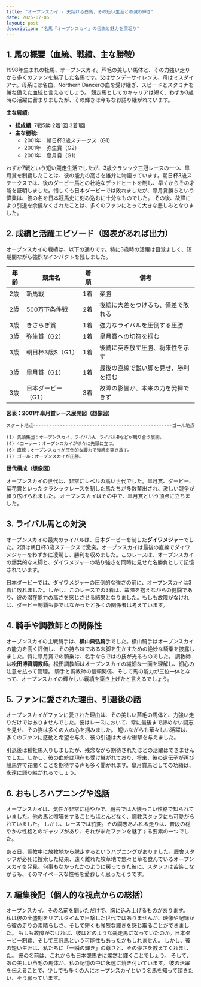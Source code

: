 ```yaml
---
title: "オープンスカイ - 天翔ける白馬、その短い生涯と不滅の輝き"
date: 2025-07-06
layout: post
description: "名馬『オープンスカイ』の伝説と魅力を深堀り"
---
```


## 1. 馬の概要（血統、戦績、主な勝鞍）

1998年生まれの牡馬、オープンスカイ。芦毛の美しい馬体と、その力強い走りから多くのファンを魅了した名馬です。父はサンデーサイレンス、母はミスダイアナ。母系には名血、Northern Dancerの血を受け継ぎ、スピードとスタミナを兼ね備えた血統と言えるでしょう。  競走馬としてのキャリアは短く、わずか3歳時の活躍に留まりましたが、その輝きは今もなお語り継がれています。

**主な戦績:**

* **総成績:** 7戦5勝 2着1回 3着1回
* **主な勝鞍:**
    * 2001年　朝日杯3歳ステークス（G1）
    * 2001年　弥生賞（G2）
    * 2001年　皐月賞（G1）

わずか7戦という短い競走生活でしたが、3歳クラシック三冠レースの一つ、皐月賞を制覇したことは、彼の能力の高さを雄弁に物語っています。朝日杯3歳ステークスでは、後のダービー馬との壮絶なデッドヒートを制し、早くからその才能を証明しました。惜しくも日本ダービーでは敗れましたが、皐月賞勝ちという偉業は、彼の名を日本競馬史に刻み込むに十分なものでした。  その後、故障により引退を余儀なくされたことは、多くのファンにとって大きな悲しみとなりました。


## 2. 成績と活躍エピソード（図表があれば出力）

オープンスカイの戦績は、以下の通りです。特に3歳時の活躍は目覚ましく、短期間ながら強烈なインパクトを残しました。

| 年齢 | 競走名         | 着順 | 備考                                      |
|-----|-----------------|------|-------------------------------------------|
| 2歳 | 新馬戦         | 1着  | 楽勝                                      |
| 2歳 | 500万下条件戦   | 2着  | 後続に大差をつけるも、僅差で敗れる          |
| 3歳 | きさらぎ賞       | 1着  | 強力なライバルを圧倒する圧勝             |
| 3歳 | 弥生賞（G2）     | 1着  | 皐月賞への切符を掴む                     |
| 3歳 | 朝日杯3歳S（G1） | 1着  | 後続に突き放す圧勝、将来性を示す           |
| 3歳 | 皐月賞（G1）     | 1着  | 最後の直線で鋭い脚を見せ、勝利を掴む       |
| 3歳 | 日本ダービー（G1）| 3着  | 故障の影響か、本来の力を発揮できず         |


**図表：2001年皐月賞レース展開図（想像図）**

```
スタート地点----------------------------------------------------ゴール地点

(1) 先頭集団：オープンスカイ、ライバルA、ライバルBなどが競り合う展開。
(4) 4コーナー：オープンスカイが徐々に先頭に立つ。
(6) 直線：オープンスカイが圧倒的な脚力で後続を突き放す。
(7) ゴール：オープンスカイが圧勝。
```

**世代構成（想像図）**

オープンスカイの世代は、非常にレベルの高い世代でした。皐月賞、ダービー、菊花賞といったクラシックレースを制した馬たちが多数輩出され、激しい競争が繰り広げられました。 オープンスカイはその中で、皐月賞という頂点に立ちました。


## 3. ライバル馬との対決

オープンスカイの最大のライバルは、日本ダービーを制した**ダイワメジャー**でした。2頭は朝日杯3歳ステークスで激突。オープンスカイは最後の直線でダイワメジャーをわずかに凌駕し、勝利を収めました。このレースは、オープンスカイの爆発的な末脚と、ダイワメジャーの粘り強さを同時に見せた名勝負として記憶されています。

日本ダービーでは、ダイワメジャーの圧倒的な強さの前に、オープンスカイは3着に敗れました。しかし、このレースでの3着は、故障を抱えながらの健闘であり、彼の潜在能力の高さを感じさせる結果となりました。もしも故障がなければ、ダービー制覇も夢ではなかったと多くの関係者は考えています。


## 4. 騎手や調教師との関係性

オープンスカイの主戦騎手は、**横山典弘騎手**でした。横山騎手はオープンスカイの能力を高く評価し、その持ち味である末脚を生かすための絶妙な騎乗を披露しました。特に皐月賞での騎乗は、名手ならではの技が光るものでした。  調教師は**松田博資調教師**。松田調教師はオープンスカイの繊細な一面を理解し、細心の注意を払って管理。  騎手と調教師の信頼関係、そして馬の能力が三位一体となって、オープンスカイの輝かしい戦績を築き上げたと言えるでしょう。


## 5. ファンに愛された理由、引退後の話

オープンスカイがファンに愛された理由は、その美しい芦毛の馬体と、力強い走りだけではありませんでした。彼はレースにおいて、常に最後まで諦めない闘志を見せ、その姿は多くの人の心を掴みました。  短いながらも華々しい活躍は、多くのファンに感動と希望を与え、彼の引退は大きな衝撃を与えました。

引退後は種牡馬入りしましたが、残念ながら期待されたほどの活躍はできませんでした。しかし、彼の血統は現在も受け継がれており、将来、彼の遺伝子が再び競馬界で花開くことを期待する声も多く聞かれます。皐月賞馬としての功績は、永遠に語り継がれるでしょう。


## 6. おもしろハプニングや逸話

オープンスカイは、気性が非常に穏やかで、厩舎では人懐っこい性格で知られていました。他の馬と喧嘩をすることもほとんどなく、調教スタッフにも可愛がられていました。  しかし、レースでは豹変。その闘志あふれる走りは、普段の穏やかな性格とのギャップがあり、それがまたファンを魅了する要素の一つでした。

ある日、調教中に放牧地から脱走するというハプニングがありました。厩舎スタッフが必死に捜索した結果、遠く離れた牧草地で悠々と草を食んでいるオープンスカイを発見。何事もなかったかのように戻ってきた彼に、スタッフは苦笑しながらも、そのマイペースな性格を愛おしく思ったそうです。


## 7. 編集後記（個人的な視点からの総括）

オープンスカイ。その名前を聞いただけで、胸に込み上げるものがあります。  私は彼の全盛期をリアルタイムで目撃した世代ではありませんが、映像や記録から彼の走りの素晴らしさ、そして短くも強烈な輝きを感じ取ることができました。  もしも故障がなければ、彼はどのような競走馬になっていたのか。日本ダービー制覇、そして三冠馬という可能性もあったかもしれません。  しかし、彼の短い生涯は、私たちに「一瞬の輝き」の尊さと、その儚さを教えてくれました。  彼の名前は、これからも日本競馬史に燦然と輝くことでしょう。  そして、あの美しい芦毛の馬体が、私の記憶の中に永遠に焼き付いています。  彼の活躍を伝えることで、少しでも多くの人にオープンスカイという名馬を知って頂きたい、そう願っています。
